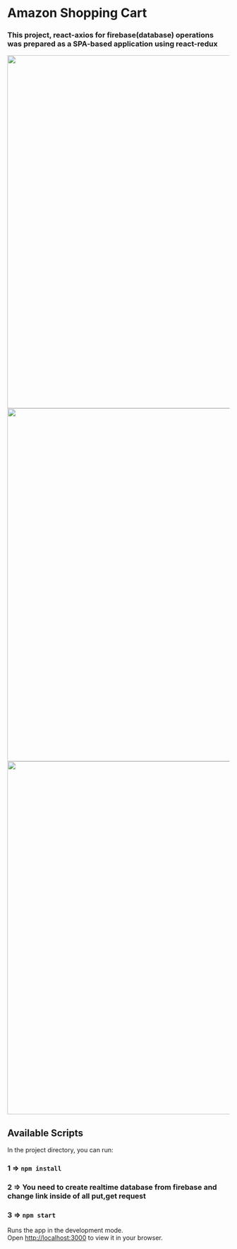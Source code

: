 # Amazon Shopping Cart 


<h3>This project, react-axios for firebase(database) operations was prepared as a SPA-based application using react-redux </h3>

<img src="/src/images/amazon-ss-1-png" width="800" heigth="600"/>
<img src="/src/images/amazon-ss-2-png" width="800" heigth="600"/>
<img src="/src/images/amazon-ss-3-png" width="800" heigth="600"/>

## Available Scripts

In the project directory, you can run:
### 1 => `npm install`
### 2 => You need to create realtime database from firebase and change link inside of all put,get request
### 3 => `npm start`


Runs the app in the development mode.\
Open [http://localhost:3000](http://localhost:3000) to view it in your browser.

 

 
